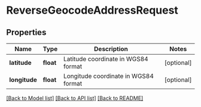 # ReverseGeocodeAddressRequest

## Properties
Name | Type | Description | Notes
------------ | ------------- | ------------- | -------------
**latitude** | **float** | Latitude coordinate in WGS84 format | [optional] 
**longitude** | **float** | Longitude coordinate in WGS84 format | [optional] 

[[Back to Model list]](../README.md#documentation-for-models) [[Back to API list]](../README.md#documentation-for-api-endpoints) [[Back to README]](../README.md)


